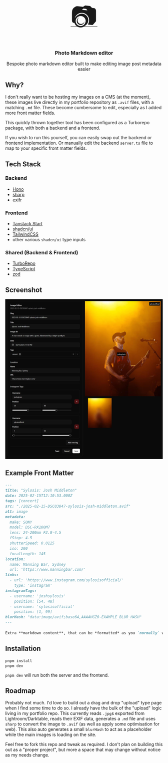 <a name="readme-top"></a>

<!-- PROJECT LOGO -->
<br />
<div align="center">
  <a href="https://github.com/lukethacoder/lwc-garden">
    <span style="font-size: 84px;">📷</span>
  </a>

  <h3 align="center">Photo Markdown editor</h3>
  <p align="center">
    Bespoke photo markdown editor built to make editing image post metadata easier
    <br />
  </p>
</div>

## Why?

I don't really want to be hosting my images on a CMS (at the moment), these images live directly in my portfolio repository as `.avif` files, with a matching `.md` file. These become cumbersome to edit, especially as I added more front matter fields.

This quickly thrown together tool has been configured as a Turborepo package, with both a backend and a frontend.

If you wish to run this yourself, you can easily swap out the backend or frontend implementation. Or manually edit the backend `server.ts` file to map to your specific front matter fields.

## Tech Stack

### Backend

- [Hono](https://hono.dev/)
- [sharp](https://sharp.pixelplumbing.com/)
- [exifr](https://github.com/MikeKovarik/exifr)

### Frontend

- [Tanstack Start](https://tanstack.com/start/)
- [shadcn/ui](https://ui.shadcn.com/)
- [TailwindCSS](https://tailwindcss.com/)
- other various `shadcn/ui` type inputs

### Shared (Backend & Frontend)
- [TurboRepo](https://turborepo.com/)
- [TypeScript](https://www.typescriptlang.org/)
- [zod](https://zod.dev/)

## Screenshot

![](./docs/photo-markdown-editor.jpg)

## Example Front Matter

```md
---
title: "Sylosis: Josh Middleton"
date: 2025-02-15T12:10:53.000Z
tags: [concert]
src: "./2025-02-15-DSC03847-sylosis-josh-middleton.avif"
alt: image
metadata:
  make: SONY
  model: DSC-RX100M7
  lens: 24-200mm F2.8-4.5
  fStop: 4.5
  shutterSpeed: 0.0125
  iso: 200
  focalLength: 145
location: 
  name: Manning Bar, Sydney
  url: 'https://www.manningbar.com/'
links:
  - url: 'https://www.instagram.com/sylosisofficial/'
    type: 'instagram'
instagramTags:
  - username: 'joshsylosis'
    position: [54, 48]
  - username: 'sylosisofficial'
    position: [1, 99]
blurHash: "data:image/avif;base64,AAAAHGZ0-EXAMPLE_BLUR_HASH"
---

Extra **markdown content**, that can be *formatted* as you `normally` would format in [markdown](https://lukesecomb.digital).
```

## Installation

```shell
pnpm install
pnpm dev
```

`pnpm dev` will run both the server and the frontend.


## Roadmap

Probably not much. I'd love to build out a drag and drop "upload" type page when I find some time to do so. I already have the bulk of the "upload" logic living in my portfolio repo. This currently reads `.jpg`s exported from Lightroom/Darktable, reads their EXIF data, generates a `.md` file and uses `sharp` to convert the image to `.avif` (as well as apply some optimisation for web). This also auto generates a small `blurHash` to act as a placeholder while the main images is loading on the site.

Feel free to fork this repo and tweak as required. I don't plan on building this out as a "proper project", but more a space that may change without notice as my needs change.